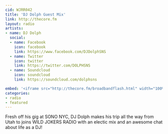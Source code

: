 ```yaml
---
cid: WJRR042
title: 'DJ Dolph Guest Mix'
link: http://thecore.fm
layout: radio
artists: 
- name: DJ Dolph
  social:
  - name: Facebook
    icon: facebook
    link: https://www.facebook.com/DJDolphSNS
  - name: Twitter
    icon: twitter
    link: https://twitter.com/DOLPHSNS
  - name: Soundcloud
    icon: soundcloud
    link: https://soundcloud.com/dolphsns

embed: '<iframe src="http://thecore.fm/broadbandflash.html" width="100%" height="350px"></iframe>'
categories:
- radio
- featured
---
```


Fresh off his gig at SONO NYC, DJ Dolph makes his trip all the way from Utah to joins WILD JOKERS RADIO with an electic mix and an awesome chat about life as a DJ!